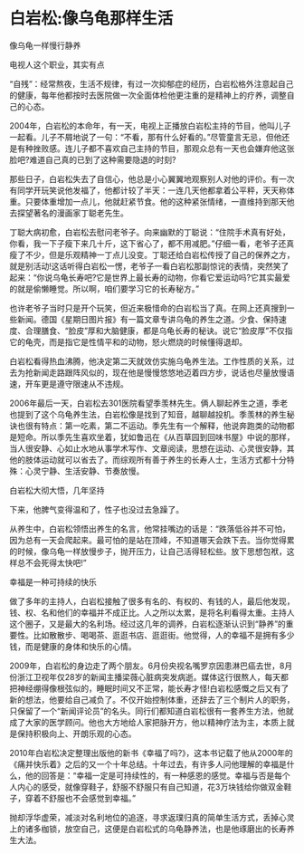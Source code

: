 # 白岩松:像乌龟那样生活

像乌龟一样慢行静养 

电视人这个职业，其实有点 

“自残”：经常熬夜，生活不规律，有过一次抑郁症的经历，白岩松格外注意起自己的健康，每年他都按时去医院做一次全面体检他更注重的是精神上的疗养，调整自己的心态。 

2004年，白岩松的本命年，有一天，电视上正播放白岩松主持的节目，他叫儿子一起看。儿子不屑地说了一句：“不看，那有什么好看的。”尽管童言无忌，但他还是有种挫败感。连儿子都不喜欢自己主持的节目，那观众总有一天也会嫌弃他这张脸吧?难道自己真的已到了这种需要隐退的时刻? 

那些日子，白岩松失去了自信心，他总是小心翼翼地观察别人对他的评价。有一次有同学开玩笑说他发福了，他都计较了半天：一连几天他都拿着公平秤，天天称体重。只要体重增加一点儿，他就赶紧节食。他的这种紧张情绪，一直维持到那天他去探望著名的漫画家丁聪老先生。 

丁聪大病初愈，白岩松去慰问老爷子。向来幽默的丁聪说：“住院手术真有好处，你看，我一下子瘦下来几十斤，这下省心了，都不用减肥。”仔细一看，老爷子还真瘦了不少，但是乐观精神一丁点儿没变。丁聪还给白岩松传授了自己的保养之方，就是别活动!这话听得白岩松一愣，老爷子一看白岩松那副惊诧的表情，突然笑了起来：“你说乌龟长寿吧?它是世界上最长寿的动物，你看它爱运动吗?它其实最爱的就是偷懒睡觉。所以啊，咱们要学习它的长寿秘方。” 

也许老爷子当时只是开个玩笑，但近来极惜命的白岩松当了真。在网上还真搜到一些新闻。德国《星期日图片报》有一篇文章专讲乌龟的养生之道。少食、保持速度、合理膳食、“脸皮”厚和大脑健康，都是乌龟长寿的秘诀。说它“脸皮厚”不仅指它的龟壳，而是指它是性情平和的动物，怒火燃烧的时候懂得退却。 

白岩松看得热血沸腾，他决定第二天就效仿实施乌龟养生法。工作性质的关系，过去为抢新闻走路跟阵风似的，现在他是慢慢悠悠地迈着四方步，说话也尽量放慢语速，开车更是遵守限速从不违规。 

2006年最后一天，白岩松去301医院看望季羡林先生。俩人聊起养生之道，季老也提到了这个乌龟养生法，白岩松像是找到了知音，越聊越投机。季羡林的养生秘诀也很有特点：第一吃素，第二不运动。季先生有一个解释，他说奔跑类的动物都是短命。所以季先生喜欢坐着，犹如鲁迅在《从百草园到回味书屋》中说的那样，当人很安静、心如止水地从事学术写作、文章阅读，思想在运动、心灵很安静，其他的肢体运动就可以省去了。而综观所有善于养生的长寿人士，生活方式都十分特殊：心灵宁静、生活安静、节奏放慢。 

白岩松大彻大悟，几年坚持 

下来，他脾气变得温和了，性子也没过去急躁了。 

从养生中，白岩松领悟出养生的名言，他常挂嘴边的话是：“跌落低谷并不可怕，因为总有一天会爬起来。最可怕的是站在顶峰，不知道哪天会跌下去。当你觉得累的时候，像乌龟一样放慢步子，抛开压力，让自己活得轻松些。放下思想包袱，这样总不会死得太快吧!” 

幸福是一种可持续的快乐 

做了多年的主持人，白岩松接触了很多有名的、有权的、有钱的人，最后他发现，钱、权、名和他们的幸福并不成正比。人之所以太累，是将名利看得太重。主持人这个圈子，又是最大的名利场。经过这几年的调养，白岩松逐渐认识到“静养”的重要性。比如散散步、喝喝茶、逛逛书店、逛逛街。他觉得，人的幸福不是拥有多少钱，而是健康的身体和快乐的心情。 

2009年，白岩松的身边走了两个朋友。6月份央视名嘴罗京因患淋巴癌去世，8月份浙江卫视年仅28岁的新闻主播梁薇心脏病突发病逝。媒体这行很熬人，每天都把神经绷得像根弦似的，睡眠时间又不正常，能长寿才怪!白岩松感慨之后又有了新的想法，他要给自己减负了。不仅开始控制体重，还辞去了三个制片人的职务，只保留了一个“新闻评论员”的名头。同行们都知道白岩松很有一套养生方法，他就成了大家的医学顾问。他也大方地给人家把脉开方，他以精神疗法为主，本质上就是保持积极向上、开朗乐观的心态。 

2010年白岩松决定整理出版他的新书《幸福了吗?》，这本书记载了他从2000年的《痛并快乐着》之后的又一个十年总结。十年过去，有许多人问他理解的幸福是什么，他的回答是：“幸福一定是可持续性的，有一种感恩的感觉。幸福与否是每个人内心的感受，就像穿鞋子，舒服不舒服只有自己知道，花3万块钱给你做双金鞋子，穿着不舒服也不会感觉到幸福。” 

抛却浮华虚荣，减淡对名利地位的追逐，寻求返璞归真的简单生活方式，丢掉心灵上的诸多枷锁，放空自己，这便是白岩松式的乌龟静养法，也是他琢磨出的长寿养生大法。